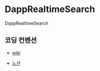 # DappRealtimeSearch

DappRealtimeSearch

## 코딩 컨벤션

- [wiki](https://github.com/IGMD/DappRealtimeSearch/wiki/%EC%BD%94%EB%94%A9-%EC%BB%A8%EB%B2%A4%EC%85%98)

- [노션](https://www.notion.so/kimseunggyu/95fbf872c88f4dae808473aeb0a2f440)

